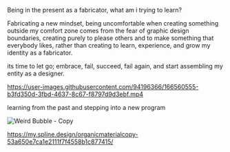 Being in the present as a fabricator, what am i trying to learn?

Fabricating a new mindset, 
being uncomfortable when creating something outside my comfort zone comes from the fear of graphic design boundaries, creating purely to please others and to make 
something that everybody likes, rather than creating to learn, experience, and grow my identity as a fabricator. 

its time to let go; embrace, fail, succeed, fail again, and start assembling my entity as a designer.

https://user-images.githubusercontent.com/94196366/166560555-b3fd350d-3fbd-4637-8c67-f8797d9d3ebf.mp4


learning from the past and stepping into a new program 

![Weird Bubble - Copy](https://user-images.githubusercontent.com/94196366/167036843-f1da11ad-2efa-415c-aa1e-36b63887c7ed.jpg)

https://my.spline.design/organicmaterialcopy-53a650e7ca1e2111f7f4558b1c877415/
